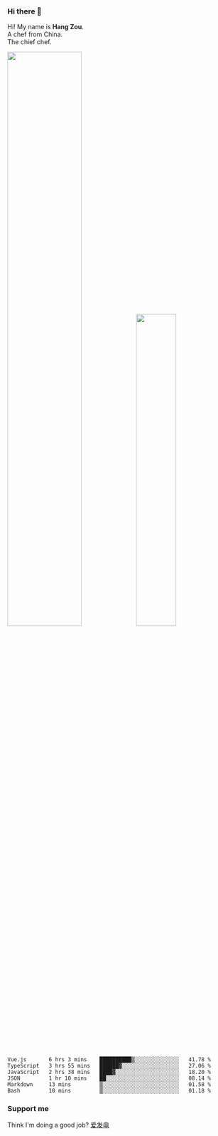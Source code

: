 ### Hi there 👋

Hi! My name is **Hang Zou**.  
A chef from China.  
The chief chef.

<img align="" width="57.5%" src="https://github-readme-stats.vercel.app/api?username=zouhangwithsweet&hide_title=true&hide_border=true&show_icons=true&include_all_commits=true&line_height=21" /><img align="" width="42.4%" src="https://github-readme-stats.vercel.app/api/top-langs/?username=zouhangwithsweet&hide_title=true&hide_border=true&layout=compact" />

<!--START_SECTION:waka-->

```text
Vue.js       6 hrs 3 mins    ██████████▒░░░░░░░░░░░░░░   41.78 %
TypeScript   3 hrs 55 mins   ██████▓░░░░░░░░░░░░░░░░░░   27.06 %
JavaScript   2 hrs 38 mins   ████▓░░░░░░░░░░░░░░░░░░░░   18.20 %
JSON         1 hr 10 mins    ██░░░░░░░░░░░░░░░░░░░░░░░   08.14 %
Markdown     13 mins         ▒░░░░░░░░░░░░░░░░░░░░░░░░   01.58 %
Bash         10 mins         ▒░░░░░░░░░░░░░░░░░░░░░░░░   01.18 %
```

<!--END_SECTION:waka-->

### Support me

Think I'm doing a good job? [爱发电](https://afdian.net/@zouhangsweet)
